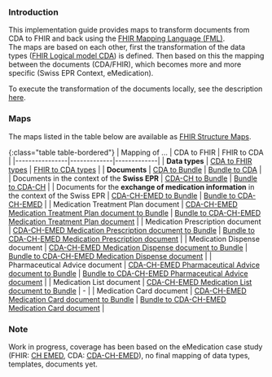 ### Introduction

This implementation guide provides maps to transform documents from CDA to FHIR and back using the [FHIR Mapping Language (FML)](https://www.hl7.org/fhir/mapping-language.html).   
The maps are based on each other, first the transformation of the data types ([FHIR Logical model CDA](http://build.fhir.org/ig/HL7/cda-core-2.0/branches/master/index.html)) is defined. Then based on this the mapping between the documents (CDA/FHIR), which becomes more and more specific (Swiss EPR Context, eMedication).

To execute the transformation of the documents locally, see the description [here](https://github.com/hl7ch/cda-fhir-maps#development).

### Maps

The maps listed in the table below are available as [FHIR Structure Maps](https://www.hl7.org/fhir/structuremap.html).

{:class="table table-bordered"}
| Mapping of ... | CDA to FHIR | FHIR to CDA |
|----------------|-------------|-------------|
| **Data types** | [CDA to FHIR types](StructureMap-CdaToFhirTypes.html) | [FHIR to CDA types](StructureMap-FhirToCdaTypes.html) |
| **Documents** | [CDA to Bundle](StructureMap-CdaToBundle.html) | [Bundle to CDA](StructureMap-BundleToCda.html) |
| Documents in the context of the **Swiss EPR** | [CDA-CH to Bundle](StructureMap-CdaChToBundle.html) | [Bundle to CDA-CH](StructureMap-BundleToCdaCh.html) |
| Documents for the **exchange of medication information** in the context of the Swiss EPR | [CDA-CH-EMED to Bundle](StructureMap-CdaChEmedToBundle.html) | [Bundle to CDA-CH-EMED](StructureMap-BundleToCdaChEmed.html) |
| Medication Treatment Plan document | [CDA-CH-EMED Medication Treatment Plan document to Bundle](StructureMap-CdaChEmedMedicationTreatmentPlanDocumentToBundle.html) | [Bundle to CDA-CH-EMED Medication Treatment Plan document](StructureMap-BundleToCdaChEmedMedicationTreatmentPlanDocument.html) |
| Medication Prescription document | [CDA-CH-EMED Medication Prescription document to Bundle](StructureMap-CdaChEmedMedicationPrescriptionDocumentToBundle.html) | [Bundle to CDA-CH-EMED Medication Prescription document](StructureMap-BundleToCdaChEmedMedicationPrescriptionDocument.html) |
| Medication Dispense document | [CDA-CH-EMED Medication Dispense document to Bundle](StructureMap-CdaChEmedMedicationDispenseDocumentToBundle.html) | [Bundle to CDA-CH-EMED Medication Dispense document](StructureMap-BundleToCdaChEmedMedicationDispenseDocument.html) |
| Pharmaceutical Advice document | [CDA-CH-EMED Pharmaceutical Advice document to Bundle](StructureMap-CdaChEmedPharmaceuticalAdviceDocumentToBundle.html) | [Bundle to CDA-CH-EMED Pharmaceutical Advice document](StructureMap-BundleToCdaChEmedPharmaceuticalAdviceDocument.html) |
| Medication List document | [CDA-CH-EMED Medication List document to Bundle](StructureMap-CdaChEmedMedicationListDocumentToBundle.html) | - |
| Medication Card document | [CDA-CH-EMED Medication Card document to Bundle](StructureMap-CdaChEmedMedicationCardDocumentToBundle.html) | [Bundle to CDA-CH-EMED Medication Card document](StructureMap-BundleToCdaChEmedMedicationCardDocument.html) |

### Note
Work in progress, coverage has been based on the eMedication case study (FHIR: [CH EMED](http://build.fhir.org/ig/hl7ch/ch-emed/branches/master/index.html), CDA: [CDA-CH-EMED](https://art-decor.org/art-decor/decor-project--cdachemed-)), no final mapping of data types, templates, documents yet.